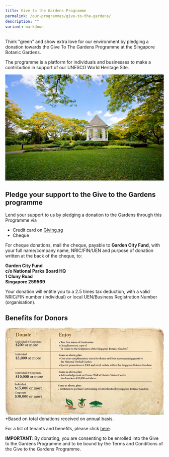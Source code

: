 ```yaml
---
title: Give to the Gardens Programme
permalink: /our-programmes/give-to-the-gardens/
description: ""
variant: markdown
---
```

Think "green" and show extra love for our environment by pledging a donation towards the Give To The Gardens Programme at the Singapore Botanic Gardens.

The programme is a platform for individuals and businesses to make a contribution in support of our UNESCO World Heritage Site.

![](/images/Fundraiser%20programmes/The%20Bandstand%20at%20Singapore%20Botanic%20Gardens.jpg)

Pledge your support to the Give to the Gardens programme
--------------------------------------------------------

Lend your support to us by pledging a donation to the Gardens through this Programme via

*   Credit card on [Giving.sg](https://go.gov.sg/gttg)
*   Cheque

For cheque donations, mail the cheque, payable to **Garden City Fund**, with your full name/company name, NRIC/FIN/UEN and purpose of donation written at the back of the cheque, to:

**Garden City Fund  
c/o National Parks Board HQ  
1 Cluny Road  
Singapore 259569**

Your donation will entitle you to a 2.5 times tax deduction, with a valid NRIC/FIN number (individual) or local UEN/Business Registration Number (organisation).

## Benefits for Donors
![Give to the Gardens Benefits as at 21 Nov 2024](/images/GTTG_Benefits__21112024_.jpg)
*Based on total donations received on annual basis.

For a list of tenants and benefits, please click [here](/files/Give%20to%20the%20Gardens/give%20to%20the%20gardens%20-%20list%20of%20tenants%20and%20benefits%20(23feb2023).pdf).

**IMPORTANT**: By donating, you are consenting to be enrolled into the Give to the Gardens Programme and to be bound by the Terms and Conditions of the Give to the Gardens Programme.